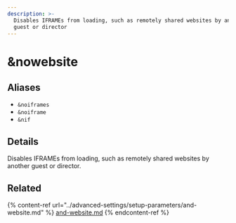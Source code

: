 ```yaml
---
description: >-
  Disables IFRAMEs from loading, such as remotely shared websites by another
  guest or director
---
```


# \&nowebsite

## Aliases

* `&noiframes`
* `&noiframe`
* `&nif`

## Details

Disables IFRAMEs from loading, such as remotely shared websites by another guest or director.

## Related

{% content-ref url="../advanced-settings/setup-parameters/and-website.md" %}
[and-website.md](../advanced-settings/setup-parameters/and-website.md)
{% endcontent-ref %}
